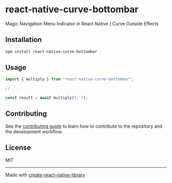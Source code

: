 # react-native-curve-bottombar
Magic Navigation Menu Indicator in React Native | Curve Outside Effects
## Installation

```sh
npm install react-native-curve-bottombar
```

## Usage

```js
import { multiply } from "react-native-curve-bottombar";

// ...

const result = await multiply(3, 7);
```

## Contributing

See the [contributing guide](CONTRIBUTING.md) to learn how to contribute to the repository and the development workflow.

## License

MIT

---

Made with [create-react-native-library](https://github.com/callstack/react-native-builder-bob)
